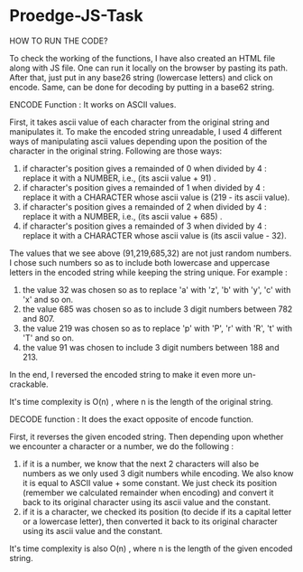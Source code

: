 # Proedge-JS-Task

HOW TO RUN THE CODE?

To check the working of the functions, I have also created an HTML file along with JS file. One can run it locally on the browser by pasting its path. After that, just put in any base26 string (lowercase letters) and click on encode. Same, can be done for decoding by putting in a base62 string.



ENCODE Function : It works on ASCII values.

First, it takes ascii value of each character from the original string and manipulates it. To make the encoded string unreadable, I used 4 different ways of manipulating ascii values depending upon the position of the character in the original string. Following are those ways:

1) if character's position gives a remainded of 0 when divided by 4 : replace it with a NUMBER, i.e., (its ascii value + 91) .
2) if character's position gives a remainded of 1 when divided by 4 : replace it with a CHARACTER whose ascii value is (219 - its ascii value).
3) if character's position gives a remainded of 2 when divided by 4 : replace it with a NUMBER, i.e., (its ascii value + 685) .
4) if character's position gives a remainded of 3 when divided by 4 : replace it with a CHARACTER whose ascii value is (its ascii value - 32).

The values that we see above (91,219,685,32) are not just random numbers. I chose such numbers so as to include both lowercase and uppercase letters in the encoded string while keeping the string unique. For example :

1) the value 32 was chosen so as to replace 'a' with 'z', 'b' with 'y', 'c' with 'x' and so on.
2) the value 685 was chosen so as to include 3 digit numbers between 782 and 807.
4) the value 219 was chosen so as to replace 'p' with 'P', 'r' with 'R', 't' with 'T' and so on.
5) the value 91 was chosen to include 3 digit numbers between 188 and 213.

In the end, I reversed the encoded string to make it even more un-crackable.

It's time complexity is O(n) , where n is the length of the original string.




DECODE function : It does the exact opposite of encode function.

First, it reverses the given encoded string. Then depending upon whether we encounter a character or a number, we do the following : 

1) if it is a number, we know that the next 2 characters will also be numbers as we only used 3 digit numbers while encoding. We also know it is equal to ASCII value + some constant. We just check its position (remember we calculated remainder when encoding) and convert it back to its original character using its ascii value and the constant.
2) if it is a character, we checked its position (to decide if its a capital letter or a lowercase letter), then converted it back to its original character using its ascii value and the constant.

It's time complexity is also O(n) , where n is the length of the given encoded string.




